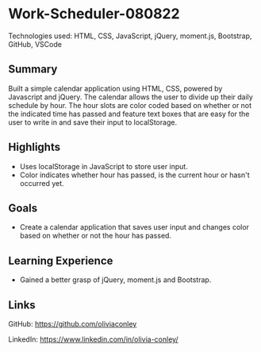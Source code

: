 # Work-Scheduler-080822

Technologies used: HTML, CSS, JavaScript, jQuery, moment.js, Bootstrap, GitHub, VSCode

## Summary 
Built a simple calendar application using HTML, CSS, powered by Javascript and jQuery. The calendar allows the user to divide up their daily schedule by hour. The hour slots are color coded based on whether or not the indicated time has passed and feature text boxes that are easy for the user to write in and save their input to localStorage. 

## Highlights
* Uses localStorage in JavaScript to store user input. 
* Color indicates whether hour has passed, is the current hour or hasn't occurred yet.  

## Goals 

* Create a calendar application that saves user input and changes color based on whether or not the hour has passed. 

## Learning Experience

* Gained a better grasp of jQuery, moment.js and Bootstrap. 

## Links

GitHub: https://github.com/oliviaconley

LinkedIn: https://www.linkedin.com/in/olivia-conley/